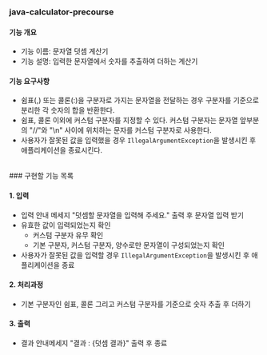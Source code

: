 ### java-calculator-precourse

#### 기능 개요
- 기능 이름: 문자열 덧셈 계산기
- 기능 설명: 입력한 문자열에서 숫자를 추출하여 더하는 계산기

#### 기능 요구사항
- 쉼표(,) 또는 콜론(:)을 구분자로 가지는 문자열을 전달하는 경우 구분자를 기준으로 분리한 각 숫자의 합을 반환한다.
- 쉼표, 콜론 이외에 커스텀 구분자를 지정할 수 있다. 커스텀 구분자는 문자열 앞부분의 "//"와 "\n" 사이에 위치하는 문자를 커스텀 구분자로 사용한다.
- 사용자가 잘못된 값을 입력했을 경우 `IllegalArgumentException`을 발생시킨 후 애플리케이션을 종료시킨다.
<br>
### 구현할 기능 목록

#### 1. 입력
- 입력 안내 메세지 "덧셈할 문자열을 입력해 주세요." 출력 후 문자열 입력 받기
- 유효한 값이 입력되었는지 확인
  - 커스텀 구분자 유무 확인
  - 기본 구분자, 커스텀 구분자, 양수로만 문자열이 구성되었는지 확인
- 사용자가 잘못된 값을 입력할 경우 `IllegalArgumentException`을 발생시킨 후 애플리케이션을 종료

#### 2. 처리과정
- 기본 구분자인 쉼표, 콜론 그리고 커스텀 구분자를 기준으로 숫자 추출 후 더하기

#### 3. 출력
- 결과 안내메세지 "결과 : {덧셈 결과}" 출력 후 종료






